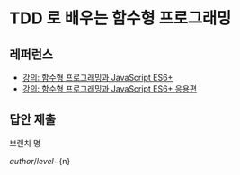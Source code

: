 # TDD 로 배우는 함수형 프로그래밍

## 레퍼런스

- [강의: 함수형 프로그래밍과 JavaScript ES6+](https://www.inflearn.com/course/functional-es6)
- [강의: 함수형 프로그래밍과 JavaScript ES6+ 응용편](https://www.inflearn.com/course/%ED%95%A8%EC%88%98%ED%98%95_ES6_%EC%9D%91%EC%9A%A9%ED%8E%B8)

## 답안 제출

브랜치 명

${author}/level-${n}
